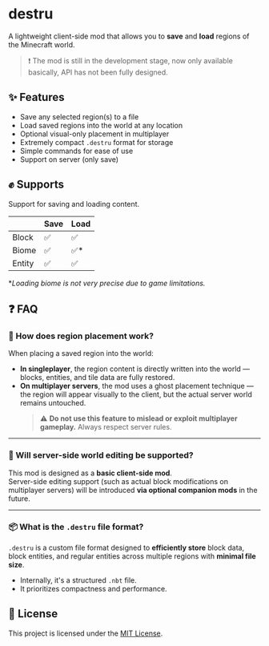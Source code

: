 # destru

A lightweight client-side mod that allows you to **save** and **load** regions of the Minecraft world.

> ❗ The mod is still in the development stage, now only available basically, API has not been fully designed.

## ✨ Features

- Save any selected region(s) to a file
- Load saved regions into the world at any location
- Optional visual-only placement in multiplayer
- Extremely compact `.destru` format for storage
- Simple commands for ease of use
- Support on server (only save)

## ✊ Supports

Support for saving and loading content.

|        | Save | Load |
|--------|------|------|
| Block  | ✅    | ✅    |
| Biome  | ✅    | ✅*   |
| Entity | ✅    | ✅    |

**Loading biome is not very precise due to game limitations.*

## ❓ FAQ

### 🧩 How does region placement work?

When placing a saved region into the world:

- **In singleplayer**, the region content is directly written into the world — blocks, entities, and tile data are fully restored.
- **On multiplayer servers**, the mod uses a ghost placement technique — the region will appear visually to the client, but the actual server world remains untouched.
  > ⚠️ **Do not use this feature to mislead or exploit multiplayer gameplay.** Always respect server rules.

---

### 🔧 Will server-side world editing be supported?

This mod is designed as a **basic client-side mod**.  
Server-side editing support (such as actual block modifications on multiplayer servers) will be introduced **via optional companion mods** in the future.

---

### 📦 What is the `.destru` file format?

`.destru` is a custom file format designed to **efficiently store** block data, block entities, and regular entities across multiple regions with **minimal file size**.

- Internally, it's a structured `.nbt` file.
- It prioritizes compactness and performance.

## 📝 License

This project is licensed under the [MIT License](LICENSE).